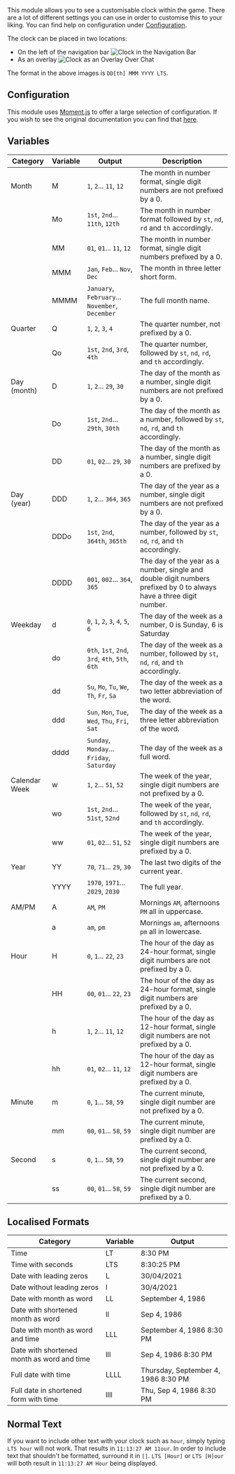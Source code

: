 This module allows you to see a customisable clock within the game. There are a lot of different settings you can use in order to customise this to your liking. You can find help on configuration under [Configuration](#Configuration).

The clock can be placed in two locations:
* On the left of the navigation bar
![Clock in the Navigation Bar](navbar.png)
* As an overlay
![Clock as an Overlay Over Chat](chatOverlay.png)

The format in the above images is `DD[th] MMM YYYY LTS`.

## Configuration

This module uses [Moment.js](https://momentjs.com) to offer a large selection of configuration. If you wish to see the original documentation you can find that [here](https://momentjscom.readthedocs.io/en/latest/moment/04-displaying/01-format/).

## Variables

| Category      | Variable | Output                                          | Description                                                                                                         |
|---------------|----------|-------------------------------------------------|---------------------------------------------------------------------------------------------------------------------|
| Month         | M        | `1`, `2`... `11`, `12`                          | The month in number format, single digit numbers are not prefixed by a 0.                                           |
|               | Mo       | `1st`, `2nd`... `11th`, `12th`                  | The month in number format followed by `st`, `nd`, `rd` and `th` accordingly.                                       |
|               | MM       | `01`, `01`... `11`, `12`                        | The month in number format, single digit numbers prefixed by a 0.                                                   |
|               | MMM      | `Jan`, `Feb`... `Nov`, `Dec`                    | The month in three letter short form.                                                                               |
|               | MMMM     | `January`, `February`... `November`, `December` | The full month name.                                                                                                |
| Quarter       | Q        | `1`, `2`, `3`, `4`                              | The quarter number, not prefixed by a 0.                                                                            |
|               | Qo       | `1st`, `2nd`, `3rd`, `4th`                      | The quarter number, followed by `st`, `nd`, `rd`, and `th` accordingly.                                             |
| Day (month)   | D        | `1`, `2`... `29`, `30`                          | The day of the month as a number, single digit numbers are not prefixed by a 0.                                     |
|               | Do       | `1st`, `2nd`... `29th`, `30th`                  | The day of the month as a number, followed by `st`, `nd`, `rd`, and `th` accordingly.                               |
|               | DD       | `01`, `02`... `29`, `30`                        | The day of the month as a number, single digit numbers are prefixed by a 0.                                         |
| Day (year)    | DDD      | `1`, `2`... `364`, `365`                        | The day of the year as a number, single digit numbers are not prefixed by a 0.                                      |
|               | DDDo     | `1st`, `2nd`, `364th`, `365th`                  | The day of the year as a number, followed by `st`, `nd`, `rd`, and `th` accordingly.                                |
|               | DDDD     | `001`, `002`... `364`, `365`                    | The day of the year as a number, single and double digit numbers prefixed by 0 to always have a three digit number. |
| Weekday       | d        | `0`, `1`, `2`, `3`, `4`, `5`, `6`               | The day of the week as a number, 0 is Sunday, 6 is Saturday                                                         |
|               | do       | `0th`, `1st`, `2nd`, `3rd`, `4th`, `5th`, `6th` | The day of the week as a number, followed by `st`, `nd`, `rd`, and `th` accordingly.                                |
|               | dd       | `Su`, `Mo`, `Tu`, `We`, `Th`, `Fr`, `Sa`        | The day of the week as a two letter abbreviation of the word.                                                       |
|               | ddd      | `Sun`, `Mon`, `Tue`, `Wed`, `Thu`, `Fri`, `Sat` | The day of the week as a three letter abbreviation of the word.                                                     |
|               | dddd     | `Sunday`, `Monday`... `Friday`, `Saturday`      | The day of the week as a full word.                                                                                 |
| Calendar Week | w        | `1`, `2`... `51`, `52`                          | The week of the year, single digit numbers are not prefixed by a 0.                                                 |
|               | wo       | `1st`, `2nd`... `51st`, `52nd`                  | The week of the year, followed by `st`, `nd`, `rd`, and `th` accordingly.                                           |
|               | ww       | `01`, `02`... `51`, `52`                        | The week of the year, single digit numbers are prefixed by a 0.                                                     |
| Year          | YY       | `70`, `71`... `29`, `30`                        | The last two digits of the current year.                                                                            |
|               | YYYY     | `1970`, `1971`... `2029`, `2030`                | The full year.                                                                                                      |
| AM/PM         | A        | `AM`, `PM`                                      | Mornings `AM`, afternoons `PM` all in uppercase.                                                                    |
|               | a        | `am`, `pm`                                      | Mornings `am`, afternoons `pm` all in lowercase.                                                                    |
| Hour          | H        | `0`, `1`... `22`, `23`                          | The hour of the day as 24-hour format, single digit numbers are not prefixed by a 0.                                |
|               | HH       | `00`, `01`... `22`, `23`                        | The hour of the day as 24-hour format, single digit numbers are prefixed by a 0.                                    |
|               | h        | `1`, `2`... `11`, `12`                          | The hour of the day as 12-hour format, single digit numbers are not prefixed by a 0.                                |
|               | hh       | `01`, `02`... `11`, `12`                        | The hour of the day as 12-hour format, single digit numbers are prefixed by a 0.                                    |
| Minute        | m        | `0`, `1`... `58`, `59`                          | The current minute, single digit number are not prefixed by a 0.                                                    |
|               | mm       | `00`, `01`... `58`, `59`                        | The current minute, single digit number are prefixed by a 0.                                                        |
| Second        | s        | `0`, `1`... `58`, `59`                          | The current second, single digit number are not prefixed by a 0.                                                    |
|               | ss       | `00`, `01`... `58`, `59`                        | The current second, single digit number are prefixed by a 0.   

## Localised Formats

| Category                                   | Variable | Output                              |
|--------------------------------------------|----------|-------------------------------------|
| Time                                       | LT       | 8:30 PM                             |
| Time with seconds                          | LTS      | 8:30:25 PM                          |
| Date with leading zeros                    | L        | 30/04/2021                          |
| Date without leading zeros                 | l        | 30/4/2021                           |
| Date with month as word                    | LL       | September 4, 1986                   |
| Date with shortened month as word          | ll       | Sep 4, 1986                         |
| Date with month as word and time           | LLL      | September 4, 1986 8:30 PM           |
| Date with shortened month as word and time | lll      | Sep 4, 1986 8:30 PM                 |
| Full date with time                        | LLLL     | Thursday, September 4, 1986 8:30 PM |
| Full date in shortened form with time      | llll     | Thu, Sep 4, 1986 8:30 PM            |

## Normal Text

If you want to include other text with your clock such as `hour`, simply typing `LTS hour` will not work. That results in `11:13:27 AM 11our`. In order to include text that shouldn't be formatted, surround it in `[]`. `LTS [Hour]` or `LTS [H]our` will both result in `11:13:27 AM Hour` being displayed.
